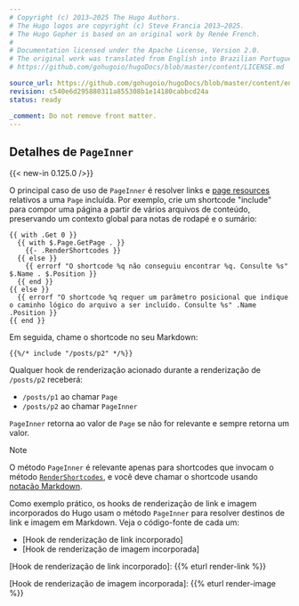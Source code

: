 ```yaml
---
# Copyright (c) 2013–2025 The Hugo Authors.
# The Hugo logos are copyright (c) Steve Francia 2013–2025.
# The Hugo Gopher is based on an original work by Renée French.
#
# Documentation licensed under the Apache License, Version 2.0.
# The original work was translated from English into Brazilian Portuguese.
# https://github.com/gohugoio/hugoDocs/blob/master/content/LICENSE.md

source_url: https://github.com/gohugoio/hugoDocs/blob/master/content/en/_common/render-hooks/pageinner.md
revision: c540e6d295880311a855308b1e14180cabbcd24a
status: ready

_comment: Do not remove front matter.
---
```


## Detalhes de `PageInner`

{{< new-in 0.125.0 />}}

O principal caso de uso de `PageInner` é resolver links e [page resources](g)
relativos a uma `Page` incluída.
Por exemplo, crie um shortcode "include" para compor uma página a partir de
vários arquivos de conteúdo, preservando um contexto global para notas de rodapé
e o sumário:

```go-html-template {file="layouts/shortcodes/include.html" copy=true}
{{ with .Get 0 }}
  {{ with $.Page.GetPage . }}
    {{- .RenderShortcodes }}
  {{ else }}
    {{ errorf "O shortcode %q não conseguiu encontrar %q. Consulte %s" $.Name . $.Position }}
  {{ end }}
{{ else }}
  {{ errorf "O shortcode %q requer um parâmetro posicional que indique o caminho lógico do arquivo a ser incluído. Consulte %s" .Name .Position }}
{{ end }}
```

Em seguida, chame o shortcode no seu Markdown:

```text {file="content/posts/p1.md"}
{{%/* include "/posts/p2" */%}}
```

Qualquer hook de renderização acionado durante a renderização de `/posts/p2`
receberá:

- `/posts/p1` ao chamar `Page`
- `/posts/p2` ao chamar `PageInner`

`PageInner` retorna ao valor de `Page` se não for relevante e sempre retorna um
valor.

> [!note]
> O método `PageInner` é relevante apenas para shortcodes que invocam o método
> [`RenderShortcodes`], e você deve chamar o shortcode usando
> [notação Markdown].

Como exemplo prático, os hooks de renderização de link e imagem incorporados do
Hugo usam o método `PageInner` para resolver destinos de link e imagem em
Markdown.
Veja o código-fonte de cada um:

- [Hook de renderização de link incorporado]
- [Hook de renderização de imagem incorporada]

[`RenderShortcodes`]: /methods/page/rendershortcodes/

[notação Markdown]: /content-management/shortcodes/#notation

[Hook de renderização de link incorporado]: {{% eturl render-link %}}

[Hook de renderização de imagem incorporada]: {{% eturl render-image %}}
